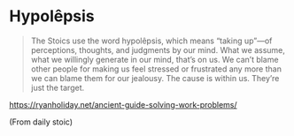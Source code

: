 # Hypolêpsis

>The Stoics use the word hypolêpsis, which means “taking up”—of perceptions, thoughts, and judgments by our mind. What we assume, what we willingly generate in our mind, that’s on us. We can’t blame other people for making us feel stressed or frustrated any more than we can blame them for our jealousy. The cause is within us. They’re just the target.

https://ryanholiday.net/ancient-guide-solving-work-problems/

(From daily stoic)
